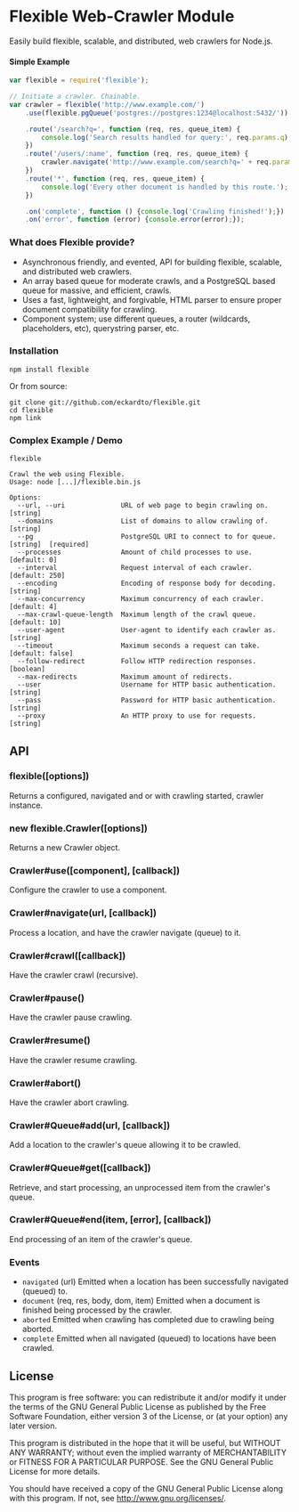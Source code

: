 Flexible Web-Crawler Module
===========================

Easily build flexible, scalable, and distributed, web crawlers for Node.js.

#### Simple Example

```javascript
var flexible = require('flexible');

// Initiate a crawler. Chainable.
var crawler = flexible('http://www.example.com/')
    .use(flexible.pgQueue('postgres://postgres:1234@localhost:5432/'))

    .route('/search?q=', function (req, res, queue_item) {
        console.log('Search results handled for query:', req.params.q);
    })
    .route('/users/:name', function (req, res, queue_item) {
        crawler.navigate('http://www.example.com/search?q=' + req.params.name);
    })
    .route('*', function (req, res, queue_item) {
        console.log('Every other document is handled by this route.');
    })

    .on('complete', function () {console.log('Crawling finished!');})
    .on('error', function (error) {console.error(error);});

```
### What does Flexible provide?
* Asynchronous friendly, and evented, API for building flexible, scalable, and distributed web crawlers.
* An array based queue for moderate crawls, and a PostgreSQL based queue for massive, and efficient, crawls.
* Uses a fast, lightweight, and forgivable, HTML parser to ensure proper document compatibility for crawling.
* Component system; use different queues, a router (wildcards, placeholders, etc), querystring parser, etc.

### Installation

```
npm install flexible
```

Or from source:

```
git clone git://github.com/eckardto/flexible.git 
cd flexible
npm link
```

### Complex Example / Demo

```
flexible 

Crawl the web using Flexible.
Usage: node [...]/flexible.bin.js

Options:
  --url, --uri              URL of web page to begin crawling on.    [string]
  --domains                 List of domains to allow crawling of.    [string]
  --pg                      PostgreSQL URI to connect to for queue.  [string]  [required]
  --processes               Amount of child processes to use.        [default: 0]
  --interval                Request interval of each crawler.        [default: 250]
  --encoding                Encoding of response body for decoding.  [string]
  --max-concurrency         Maximum concurrency of each crawler.     [default: 4]
  --max-crawl-queue-length  Maximum length of the crawl queue.       [default: 10]
  --user-agent              User-agent to identify each crawler as.  [string]
  --timeout                 Maximum seconds a request can take.      [default: false]
  --follow-redirect         Follow HTTP redirection responses.       [boolean]
  --max-redirects           Maximum amount of redirects.           
  --user                    Username for HTTP basic authentication.  [string]
  --pass                    Password for HTTP basic authentication.  [string]
  --proxy                   An HTTP proxy to use for requests.       [string]
```

## API

### flexible([options])
Returns a configured, navigated and or with crawling started, crawler instance.

### new flexible.Crawler([options])
Returns a new Crawler object.

### Crawler#use([component], [callback])
Configure the crawler to use a component.

### Crawler#navigate(url, [callback])
Process a location, and have the crawler navigate (queue) to it.

### Crawler#crawl([callback])
Have the crawler crawl (recursive).

### Crawler#pause()
Have the crawler pause crawling.

### Crawler#resume()
Have the crawler resume crawling.

### Crawler#abort()
Have the crawler abort crawling.

### Crawler#Queue#add(url, [callback])
Add a location to the crawler's queue allowing it to be crawled.

### Crawler#Queue#get([callback])
Retrieve, and start processing, an unprocessed item from the crawler's queue.

### Crawler#Queue#end(item, [error], [callback])
End processing of an item of the crawler's queue.

### Events

* `navigated` (url)
Emitted when a location has been successfully navigated (queued) to.
* `document` (req, res, body, dom, item)
Emitted when a document is finished being processed by the crawler.
* `aborted`
Emitted when crawling has completed due to crawling being aborted.
* `complete`
Emitted when all navigated (queued) to locations have been crawled.

## License
This program is free software: you can redistribute it and/or modify
it under the terms of the GNU General Public License as published by
the Free Software Foundation, either version 3 of the License, or
(at your option) any later version.

This program is distributed in the hope that it will be useful,
but WITHOUT ANY WARRANTY; without even the implied warranty of
MERCHANTABILITY or FITNESS FOR A PARTICULAR PURPOSE.  See the
GNU General Public License for more details.

You should have received a copy of the GNU General Public License
along with this program.  If not, see <http://www.gnu.org/licenses/>.
